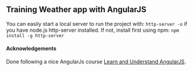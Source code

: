 Training Weather app with AngularJS
---------------------

You can easily start a local server to run the project with: `http-server -o` if you have node.js http-server installed. If not, install first using npm: `npm install -g http-server`

#### Acknowledgements

Done following a nice AngularJs course [Learn and Understand AngularJS](//udemy.com/learn-angularjs).
